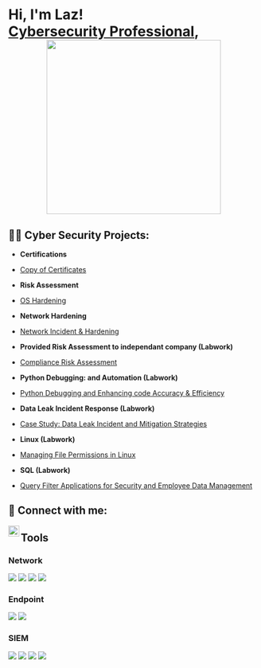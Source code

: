 <h1>Hi, I'm Laz! <br/><a  <a href="https://www.linkedin.com/in/lazaro-denis-cybersecurity/">Cybersecurity Professional</a>, 


<div align="center">
  <a href="#">
    <img src="https://github-readme-stats.vercel.app/api?username=ldenis001&show_icons=true&hide_title=true&hide=prs,issues,contribs&count_private=true&custom_title=GitHub%20Stats&include_all_commits=true&theme=dark&hide_rank=true" width="350">
  </a>
</div>

<h2>👨‍💻 Cyber Security Projects:</h2>
 
  - <b>Certifications</b>
  - [Copy of Certificates](https://github.com/ldenis001/Certificate-Copy)

  - <b>Risk Assessment</b>
  - [OS Hardening](https://github.com/ldenis001/OS-Hardening)
 
  -  <b>Network Hardening</b>
  - [Network Incident & Hardening](https://github.com/ldenis001/Network-Hardening)

  -  <b>Provided Risk Assessment to independant company (Labwork)</b>
  - [Compliance Risk Assessment](https://github.com/ldenis001/Botium-Toys-Audit/tree/main)

  -  <b>Python Debugging: and Automation (Labwork)</b>
  - [Python Debugging and Enhancing code Accuracy & Efficiency](https://github.com/ldenis001/Python-Debugging-Lab-Enhancing-Code-Accuracy-and-Efficiency)

  -  <b>Data Leak Incident Response (Labwork)</b>
  - [Case Study: Data Leak Incident and Mitigation Strategies](https://github.com/ldenis001/Data-Leak-Incident-and-Mitigation-Strategies)

  -   <b>Linux (Labwork)</b>
  - [Managing File Permissions in Linux](https://github.com/ldenis001/Linux-Lab)

  -   <b>SQL (Labwork)</b>
  - [Query Filter Applications for Security and Employee Data Management](https://github.com/ldenis001/SQL-Lab)
    
<h2> 🤳 Connect with me:</h2>

[<img align="left" alt="LazCyber | LinkedIn" width="22px" src="https://cdn.jsdelivr.net/npm/simple-icons@v3/icons/linkedin.svg" />][linkedin]

[linkedin]: https://www.linkedin.com/in/lazaro-denis-cybersecurity/
## Tools

### Network
<div>
    <img src="https://img.shields.io/badge/-Wireshark-1679A7?&style=for-the-badge&logo=Wireshark&logoColor=white" />
    <img src="https://img.shields.io/badge/-Suricata-EF3B2D?&style=for-the-badge&logo=Suricata&logoColor=white" />
    <img src="https://img.shields.io/badge/-Zeek-777BB4?&style=for-the-badge&logo=Zeek&logoColor=white" />
 <img src="https://img.shields.io/badge/Qualys-%23D52C2C?style=for-the-badge&logo=Qualys&logoColor=white" />
</div>

### Endpoint
<div>
    <img src="https://img.shields.io/badge/-Microsoft_Defender_for_Endpoint-00A4EF?&style=for-the-badge&logo=Microsoft&logoColor=white" />
    <img src="https://img.shields.io/badge/-Velociraptor-4B275F?&style=for-the-badge&logo=Velociraptor&logoColor=white" />
</div>

### SIEM
<div>
    <img src="https://img.shields.io/badge/-Microsoft_Sentinel-0078D4?&style=for-the-badge&logo=Microsoft&logoColor=white" />
    <img src="https://img.shields.io/badge/-Splunk-000000?&style=for-the-badge&logo=Splunk&logoColor=white" />
    <img src="https://img.shields.io/badge/-Elastic-005571?&style=for-the-badge&logo=Elastic&logoColor=white" />
    <img src="https://img.shields.io/badge/Google%20Chronicle-%234285F4?style=for-the-badge&logo=Google-Chronicle&logoColor=white" />
</div>
